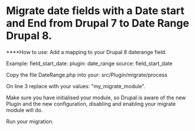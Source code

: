    # Migrate date fields with a Date start and End from Drupal 7 to Date Range Drupal 8.

****How to use:
Add a mapping to your Drupal 8 daterange field. 

Example: 
  field_start_date:
      plugin: date_range
      source: field_start_date

Copy the file DateRange.php into your:
src/Plugin/migrate/process

On line 3 replace with your values: "my_migrate_module".

Make sure you have initialised your module, so Drupal is aware of the new Plugin and the new configuration, 
disabling and enabling your migrate module will do.

Run your migration.